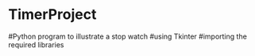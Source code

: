 # TimerProject

#Python program to illustrate a stop watch
#using Tkinter
#importing the required libraries

